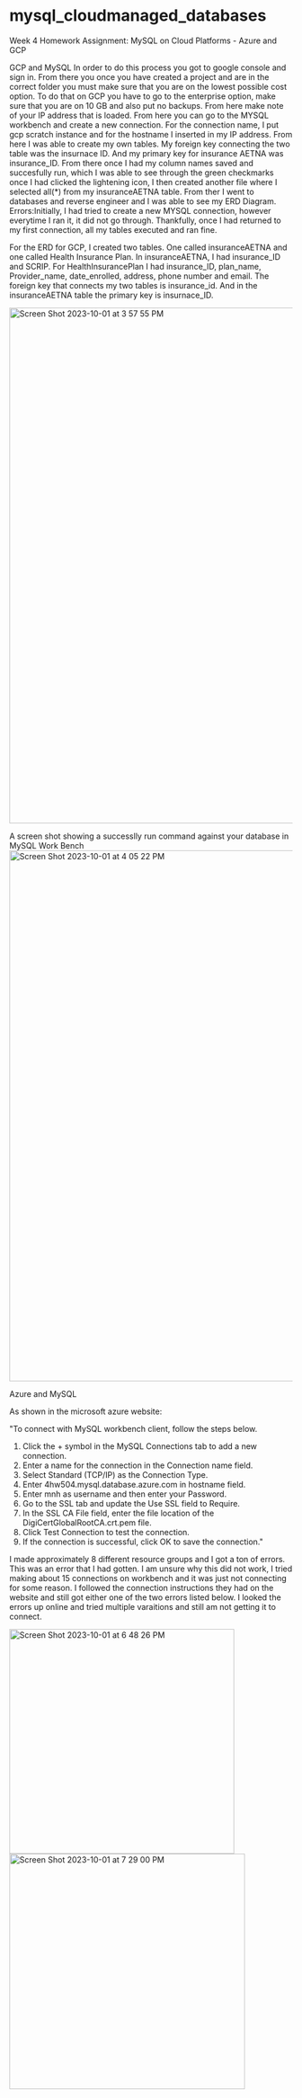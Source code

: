 # mysql_cloudmanaged_databases
Week 4 Homework Assignment: MySQL on Cloud Platforms - Azure and GCP


GCP and MySQL
In order to do this process you got to google console and sign in. From there you once you have created a project and are in the correct folder you must make sure that you are on the lowest possible cost option. To do that on GCP you have to go to the enterprise option, make sure that you are on 10 GB and also put no backups. From here make note of your IP address that is loaded. From here you can go to the MYSQL workbench and create a new connection. For the connection name, I put gcp scratch instance and for the hostname I inserted in my IP address. From here I was able to create my own tables. My foreign key connecting the two table was the insurnace ID. And my primary key for insurance AETNA was insurance_ID. From there once I had my column names saved and succesfully run, which I was able to see through the green checkmarks once I had clicked the lightening icon, I then created another file where I selected all(*) from my insuranceAETNA table. From ther I went to databases and reverse engineer and I was able to see my ERD Diagram.
Errors:Initially, I had tried to create a new MYSQL connection, however everytime I ran it, it did not go through. Thankfully, once I had returned to my first connection, all my tables executed and ran fine. 

For the ERD for GCP, I created two tables. One called insuranceAETNA and one called Health Insurance Plan. In insuranceAETNA, I had insurance_ID and SCRIP. For HealthInsurancePlan I had insurance_ID, plan_name, Provider_name, date_enrolled, address, phone number and email. The foreign key that connects my two tables is insurance_id. And in the insuranceAETNA table the primary key is insurnace_ID. 

<img width="918" alt="Screen Shot 2023-10-01 at 3 57 55 PM" src="https://github.com/malh718/mysql_cloudmanaged_databases/assets/102617334/3ff06342-abcb-45ce-8ce5-c4e59d399964">



A screen shot showing a successlly run command against your database in MySQL Work Bench
<img width="945" alt="Screen Shot 2023-10-01 at 4 05 22 PM" src="https://github.com/malh718/mysql_cloudmanaged_databases/assets/102617334/b0e6cff0-f8ea-4cc6-9b4c-6d2490b1b041">



Azure and MySQL

As shown in the microsoft azure website: 

"To connect with MySQL workbench client, follow the steps below.
1. Click the + symbol in the MySQL Connections tab to add a new connection.
2. Enter a name for the connection in the Connection name field.
3. Select Standard (TCP/IP) as the Connection Type.
4. Enter 4hw504.mysql.database.azure.com in hostname field.
5. Enter mnh as username and then enter your Password.
6. Go to the SSL tab and update the Use SSL field to Require.
7. In the SSL CA File field, enter the file location of the DigiCertGlobalRootCA.crt.pem file.
8. Click Test Connection to test the connection.
9. If the connection is successful, click OK to save the connection."

I made approximately 8 different resource groups and I got a ton of errors. This was an error that I had gotten. I am unsure why this did not work, I tried making about 15 connections on workbench and it was just not connecting for some reason. I followed the connection instructions they had on the website and still got either one of the two errors listed below. I looked the errors up online and tried multiple varaitions and still am not getting it to connect. 

<img width="400" alt="Screen Shot 2023-10-01 at 6 48 26 PM" src="https://github.com/malh718/mysql_cloudmanaged_databases/assets/102617334/c784b818-7959-4770-bdf9-6280915f676a">

<img width="419" alt="Screen Shot 2023-10-01 at 7 29 00 PM" src="https://github.com/malh718/mysql_cloudmanaged_databases/assets/102617334/494555ab-6e1d-4b5b-83cc-1a2fbf3e6885">




